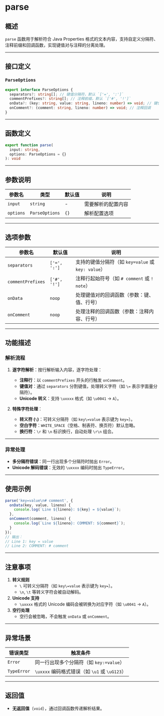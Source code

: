 # **parse**

## **概述**
`parse` 函数用于解析符合 Java Properties 格式的文本内容，支持自定义分隔符、注释前缀和回调函数，实现键值对与注释的分离处理。

---

## **接口定义**
### **`ParseOptions`**
```typescript
export interface ParseOptions {
  separators?: string[]; // 键值分隔符，默认 `['=', ':']`
  commentPrefixes?: string[]; // 注释前缀，默认 `['#', '!']`
  onData?: (key: string, value: string, lineno: number) => void; // 键值对回调
  onComment?: (comment: string, lineno: number) => void; // 注释回调
}
```

---

## **函数定义**
```typescript
export function parse(
  input: string,
  options: ParseOptions = {}
): void
```

---

## **参数说明**
| 参数名 | 类型 | 默认值 | 说明 |
|--------|------|--------|------|
| `input` | `string` | - | 需要解析的配置内容 |
| `options` | `ParseOptions` | `{}` | 解析配置选项 |

---

## **选项参数**
| 参数名 | 默认值 | 说明 |
|--------|--------|------|
| `separators` | `['=', ':']` | 支持的键值分隔符（如 `key=value` 或 `key: value`） |
| `commentPrefixes` | `['#', '!']` | 注释行起始符号（如 `# comment` 或 `! note`） |
| `onData` | `noop` | 处理键值对的回调函数（参数：键、值、行号） |
| `onComment` | `noop` | 处理注释的回调函数（参数：注释内容、行号） |

---

## **功能描述**

### **解析流程**
1. **逐字符解析**：按行解析输入内容，逐字符处理：
   - **注释行**：以 `commentPrefixes` 开头的行触发 `onComment`。
   - **键值对**：通过 `separators` 分割键值，处理转义字符（如 `\=` 表示字面量分隔符）。
   - **Unicode 转义**：支持 `\uxxxx` 格式（如 `\u0041` → `A`）。

2. **特殊字符处理**：
   - **转义符 (`\`)**：可转义分隔符（如 `key\=value` 表示键为 `key=`）。
   - **空白字符**：`WHITE_SPACE`（空格、制表符、换页符）默认忽略。
   - **换行符**：`\r` 和 `\n` 标识换行，自动处理 `\r\n` 组合。

---

### **异常处理**
- **多分隔符错误**：同一行出现多个分隔符时抛出 `Error`。
- **Unicode 解码错误**：无效的 `\uxxxx` 编码时抛出 `TypeError`。

---

## **使用示例**
```typescript
parse('key=value\n# comment', {
  onData(key, value, lineno) {
    console.log(`Line ${lineno}: ${key} = ${value}`);
  },
  onComment(comment, lineno) {
    console.log(`Line ${lineno}: COMMENT: ${comment}`);
  }
});
// 输出：
// Line 1: key = value
// Line 2: COMMENT: # comment
```

---

## **注意事项**
1. **转义规则**  
   - `\` 可转义分隔符（如 `key\=value` 表示键为 `key=`）。
   - `\n`, `\t` 等转义字符会被自动解码。
2. **Unicode 支持**  
   - `\uxxxx` 格式的 Unicode 编码会被转换为对应字符（如 `\u0041` → `A`）。
3. **空行处理**  
   - 空行会被忽略，不会触发 `onData` 或 `onComment`。

---

## **异常场景**
| 错误类型 | 触发条件 |
|----------|----------|
| `Error` | 同一行出现多个分隔符（如 `key:=value`） |
| `TypeError` | `\uxxxx` 编码格式错误（如 `\u1` 或 `\uG123`） |

---

## **返回值**
- **无返回值**（`void`），通过回调函数传递解析结果。

